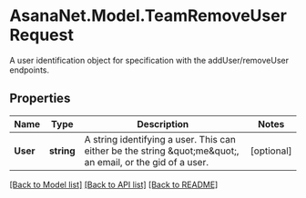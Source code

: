 # AsanaNet.Model.TeamRemoveUserRequest
A user identification object for specification with the addUser/removeUser endpoints.

## Properties

Name | Type | Description | Notes
------------ | ------------- | ------------- | -------------
**User** | **string** | A string identifying a user. This can either be the string \&quot;me\&quot;, an email, or the gid of a user. | [optional] 

[[Back to Model list]](../README.md#documentation-for-models) [[Back to API list]](../README.md#documentation-for-api-endpoints) [[Back to README]](../README.md)

